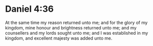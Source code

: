 # Daniel 4:36

At the same time my reason returned unto me; and for the glory of my kingdom, mine honour and brightness returned unto me; and my counsellers and my lords sought unto me; and I was established in my kingdom, and excellent majesty was added unto me.